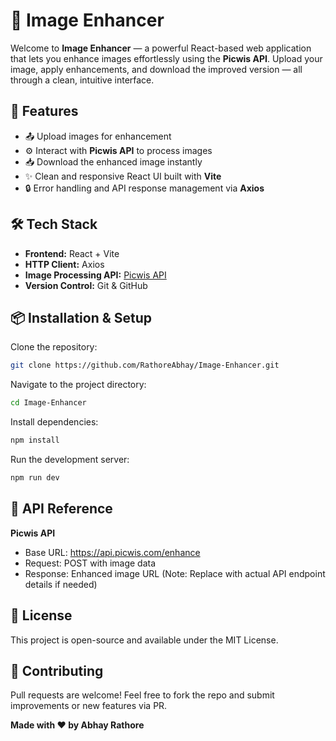 # 📸 Image Enhancer

Welcome to **Image Enhancer** — a powerful React-based web application that lets you enhance images effortlessly using the **Picwis API**. Upload your image, apply enhancements, and download the improved version — all through a clean, intuitive interface.

## 🚀 Features

- 📤 Upload images for enhancement
- ⚙️ Interact with **Picwis API** to process images
- 📥 Download the enhanced image instantly
- ✨ Clean and responsive React UI built with **Vite**
- 🔒 Error handling and API response management via **Axios**

## 🛠️ Tech Stack

- **Frontend:** React + Vite
- **HTTP Client:** Axios
- **Image Processing API:** [Picwis API](https://www.picwis.com/)
- **Version Control:** Git & GitHub

## 📦 Installation & Setup

Clone the repository:

```bash
git clone https://github.com/RathoreAbhay/Image-Enhancer.git
```
Navigate to the project directory:
```bash
cd Image-Enhancer
```
Install dependencies:
```bash
npm install
```
Run the development server:
```bash
npm run dev
```

## 📄 API Reference
**Picwis API**
- Base URL: https://api.picwis.com/enhance
- Request: POST with image data
- Response: Enhanced image URL
(Note: Replace with actual API endpoint details if needed)

## 📄 License
This project is open-source and available under the MIT License.

## 🙌 Contributing
Pull requests are welcome! Feel free to fork the repo and submit improvements or new features via PR.

**Made with ❤️ by Abhay Rathore**
